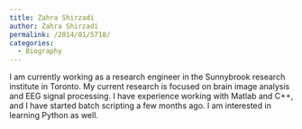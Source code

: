 ```yaml
---
title: Zahra Shirzadi
author: Zahra Shirzadi
permalink: /2014/01/5718/
categories:
  - Biography
---
```

I am currently working as a research engineer in the Sunnybrook research institute in Toronto. My current research is focused on brain image analysis and EEG signal processing. I have experience working with Matlab and C++, and I have started batch scripting a few months ago. I am interested in learning Python as well.
